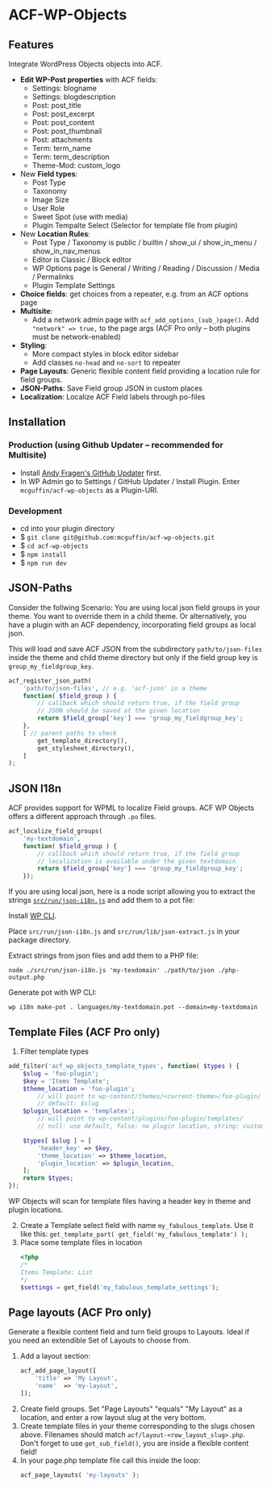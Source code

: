 ACF-WP-Objects
===============

Features
--------
Integrate WordPress Objects objects into ACF.
 - **Edit WP-Post properties** with ACF fields:
   - Settings: blogname
   - Settings: blogdescription
   - Post: post_title
   - Post: post_excerpt
   - Post: post_content
   - Post: post_thumbnail
   - Post: attachments
   - Term: term_name
   - Term: term_description
   - Theme-Mod: custom_logo
 - New **Field types**:
    - Post Type
    - Taxonomy
    - Image Size
    - User Role
    - Sweet Spot (use with media)
    - Plugin Tempalte Select (Selector for template file from plugin)
 - New **Location Rules**:
    - Post Type / Taxonomy is public / builtin / show_ui / show_in_menu / show_in_nav_menus
    - Editor is Classic / Block editor
    - WP Options page is General / Writing / Reading / Discussion / Media / Permalinks
    - Plugin Template Settings
 - **Choice fields**: get choices from a repeater, e.g. from an ACF options page
 - **Multisite**: 
   - Add a network admin page with `acf_add_options_(sub_)page()`. Add `"network" => true,` to the page args (ACF Pro only – both plugins must be network-enabled)
 - **Styling**:
   - More compact styles in block editor sidebar
   - Add classes `no-head` and `no-sort` to repeater
 - **Page Layouts**: Generic flexible content field providing a location rule for field groups. 
 - **JSON-Paths**: Save Field group JSON in custom places
 - **Localization**: Localize ACF Field labels through po-files


Installation
------------

### Production (using Github Updater – recommended for Multisite)
 - Install [Andy Fragen's GitHub Updater](https://github.com/afragen/github-updater) first.
 - In WP Admin go to Settings / GitHub Updater / Install Plugin. Enter `mcguffin/acf-wp-objects` as a Plugin-URI.

### Development
 - cd into your plugin directory
 - $ `git clone git@github.com:mcguffin/acf-wp-objects.git`
 - $ `cd acf-wp-objects`
 - $ `npm install`
 - $ `npm run dev`


JSON-Paths
----------
Consider the follwing Scenario: You are using local json field groups in your theme. You want to override them in a child theme. Or alternatively, you have a plugin with an ACF dependency, incorporating field groups as local json.

This will load and save ACF JSON from the subdirectory `path/to/json-files` inside the theme and child theme directory but only if the field group key is `group_my_fieldgroup_key`.

```php
acf_register_json_path(
	'path/to/json-files', // e.g. 'acf-json' in a theme
	function( $field_group ) { 
		// callback which should return true, if the field group 
		// JSON should be saved at the given location
		return $field_group['key'] === 'group_my_fieldgroup_key';
	},
	[ // parent paths to check
		get_template_directory(),
		get_stylesheet_directory(),
	]
);
```

JSON I18n
---------
ACF provides support for WPML to localize Field groups. 
ACF WP Objects offers a different approach through `.po` files.

```php
acf_localize_field_groups( 
	'my-textdomain', 
	function( $field_group ) { 
		// callback which should return true, if the field group 
		// localization is available under the given textdomain
		return $field_group['key'] === 'group_my_fieldgroup_key';
	});
```

If you are using local json, here is a node script allowing you to extract the strings [`src/run/json-i18n.js`](src/run/json-i18n.js) and add them to a pot file:

Install [WP CLI](https://wp-cli.org/).

Place `src/run/json-i18n.js` and `src/run/lib/json-extract.js` in your package directory.

Extract strings from json files and add them to a PHP file:
```shell
node ./src/run/json-i18n.js 'my-texdomain' ./path/to/json ./php-output.php
```

Generate pot with WP CLI:
```shell
wp i18n make-pot . languages/my-textdomain.pot --domain=my-textdomain
```


Template Files (ACF Pro only)
-----------------------------

1. Filter template types
```php
add_filter('acf_wp_objects_template_types', function( $types ) {
	$slug = 'foo-plugin';
	$key = 'Items Template';
	$theme_location = 'foo-plugin';
		// will point to wp-content/themes/<current-theme>/foo-plugin/
		// default: $slug
	$plugin_location = 'templates';
		// will point to wp-content/plugins/foo-plugin/templates/
		// null: use default, false: no plugin location, string: custom location inside plugin

	$types[ $slug ] = [
		'header_key' => $key,
		'theme_location' => $theme_location,
		'plugin_location' => $plugin_location,
	];
	return $types;
});
```

WP Objects will scan for template files having a header key in theme and plugin locations.

2. Create a Template select field with name `my_fabulous_template`. 
   Use it like this: `get_template_part( get_field('my_fabulous_template') );`
3. Place some template files in location
	```php
	<?php
	/*
	Items Template: List
	*/
	$settings = get_field('my_fabulous_template_settings');
	```

Page layouts (ACF Pro only)
---------------------------

Generate a flexible content field and turn field groups to Layouts.
Ideal if you need an extendible Set of Layouts to choose from.

1. Add a layout section:
	```php
	acf_add_page_layout([
		'title'	=> 'My Layout',
		'name'	=> 'my-layout',
	]);
	```
2. Create field groups. Set "Page Layouts" "equals" "My Layout" as a location, and enter a row layout slug at the very bottom.
3. Create template files in your theme corresponding to the slugs chosen above. Filenames should match `acf/layout-<row_layout_slug>.php`. Don't forget to use `get_sub_field()`, you are inside a flexible content field!
4. In your page.php template file call this inside the loop:
	```php
	acf_page_layouts( 'my-layouts' );
	```
